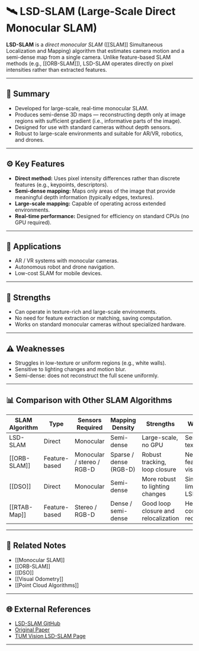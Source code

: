 # 🛰️ LSD-SLAM (Large-Scale Direct Monocular SLAM)

**LSD-SLAM** is a *direct monocular SLAM* ([[SLAM]] Simultaneous Localization and Mapping) algorithm that estimates camera motion and a semi-dense map from a single camera. Unlike feature-based SLAM methods (e.g., [[ORB-SLAM]]), LSD-SLAM operates directly on pixel intensities rather than extracted features.

---

## 🧠 Summary

- Developed for large-scale, real-time monocular SLAM.
- Produces semi-dense 3D maps — reconstructing depth only at image regions with sufficient gradient (i.e., informative parts of the image).
- Designed for use with standard cameras without depth sensors.
- Robust to large-scale environments and suitable for AR/VR, robotics, and drones.

---

## ⚙️ Key Features

- **Direct method:** Uses pixel intensity differences rather than discrete features (e.g., keypoints, descriptors).
- **Semi-dense mapping:** Maps only areas of the image that provide meaningful depth information (typically edges, textures).
- **Large-scale mapping:** Capable of operating across extended environments.
- **Real-time performance:** Designed for efficiency on standard CPUs (no GPU required).

---

## 🚀 Applications

- AR / VR systems with monocular cameras.
- Autonomous robot and drone navigation.
- Low-cost SLAM for mobile devices.

---

## 🔑 Strengths

- Can operate in texture-rich and large-scale environments.
- No need for feature extraction or matching, saving computation.
- Works on standard monocular cameras without specialized hardware.

---

## ⚠️ Weaknesses

- Struggles in low-texture or uniform regions (e.g., white walls).
- Sensitive to lighting changes and motion blur.
- Semi-dense: does not reconstruct the full scene uniformly.

---

## 📊 Comparison with Other SLAM Algorithms

| SLAM Algorithm | Type       | Sensors Required | Mapping Density | Strengths | Weaknesses |
|----------------|------------|-----------------|----------------|-----------|------------|
| LSD-SLAM        | Direct     | Monocular        | Semi-dense      | Large-scale, no GPU | Sensitive to texture/lighting |
| [[ORB-SLAM]]    | Feature-based | Monocular / stereo / RGB-D | Sparse / dense (RGB-D) | Robust tracking, loop closure | Needs good feature visibility |
| [[DSO]]         | Direct     | Monocular        | Semi-dense      | More robust to lighting changes | Similar limitations to LSD-SLAM |
| [[RTAB-Map]]    | Feature-based | Stereo / RGB-D | Dense / semi-dense | Good loop closure and relocalization | Heavier compute requirements |

---

## 🔗 Related Notes

- [[Monocular SLAM]]
- [[ORB-SLAM]]
- [[DSO]]
- [[Visual Odometry]]
- [[Point Cloud Algorithms]]

---

## 🌐 External References

- [LSD-SLAM GitHub](https://github.com/tum-vision/lsd_slam)
- [Original Paper](https://vision.in.tum.de/research/vslam/lsdslam)
- [TUM Vision LSD-SLAM Page](https://vision.in.tum.de/research/vslam/lsdslam)

---
